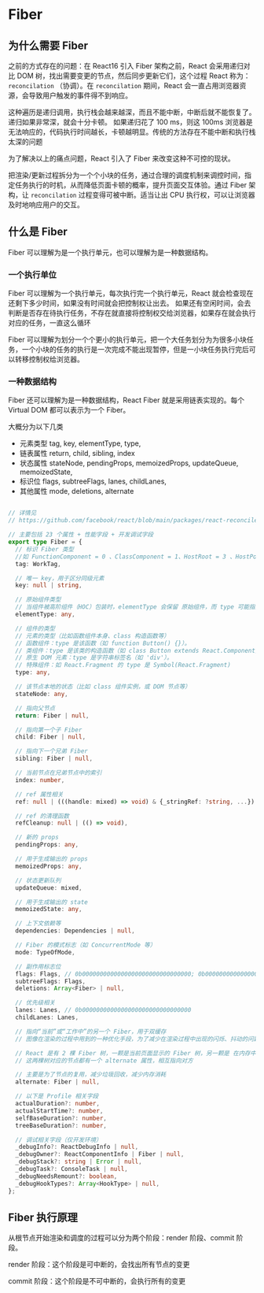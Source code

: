 # Fiber

## 为什么需要 Fiber

之前的方式存在的问题：在 React16 引入 Fiber 架构之前，React 会采用递归对比 DOM 树，找出需要变更的节点，然后同步更新它们，这个过程 React 称为：`reconcilation` （协调）。在 `reconcilation` 期间，React 会一直占用浏览器资源，会导致用户触发的事件得不到响应。

这种遍历是递归调用，执行栈会越来越深，而且不能中断，中断后就不能恢复了。递归如果非常深，就会十分卡顿。
如果递归花了 100 ms，则这 100ms 浏览器是无法响应的，代码执行时间越长，卡顿越明显。传统的方法存在不能中断和执行栈太深的问题

为了解决以上的痛点问题，React 引入了 Fiber 来改变这种不可控的现状。

把渲染/更新过程拆分为一个个小块的任务，通过合理的调度机制来调控时间，指定任务执行的时机，从而降低页面卡顿的概率，提升页面交互体验。通过 Fiber 架构，让 `reconcilation` 过程变得可被中断。适当让出 CPU 执行权，可以让浏览器及时地响应用户的交互。

## 什么是 Fiber

Fiber 可以理解为是一个执行单元，也可以理解为是一种数据结构。

### 一个执行单位

Fiber 可以理解为一个执行单元，每次执行完一个执行单元，React 就会检查现在还剩下多少时间，如果没有时间就会把控制权让出去。
如果还有空闲时间，会去判断是否存在待执行任务，不存在就直接将控制权交给浏览器，如果存在就会执行对应的任务，一直这么循环

Fiber 可以理解为划分一个个更小的执行单元，把一个大任务划分为为很多小块任务，一个小块的任务的执行是一次完成不能出现暂停，但是一小块任务执行完后可以转移控制权给浏览器。

### 一种数据结构

Fiber 还可以理解为是一种数据结构，React Fiber 就是采用链表实现的。每个 Virtual DOM 都可以表示为一个 Fiber。

大概分为以下几类

- 元素类型 tag, key, elementType, type,
- 链表属性 return, child, sibling, index
- 状态属性 stateNode, pendingProps, memoizedProps, updateQueue, memoizedState,
- 标识位 flags, subtreeFlags, lanes, childLanes,
- 其他属性 mode, deletions, alternate

```typescript

// 详情见
// https://github.com/facebook/react/blob/main/packages/react-reconciler/src/ReactInternalTypes.js#L88-L88

// 主要包括 23 个属性 + 性能字段 + 开发调试字段
export type Fiber = {
  // 标识 Fiber 类型
  //如 FunctionComponent = 0 、ClassComponent = 1、HostRoot = 3 、HostPortal = 4、 HostComponent = 5 (原生 DOM 元素，如 div） 等
  tag: WorkTag,

  // 唯一 key，用于区分同级元素
  key: null | string,

  // 原始组件类型
  // 当组件被高阶组件（HOC）包装时，elementType 会保留 原始组件，而 type 可能指向包装后的对象。
  elementType: any,

  // 组件的类型
  // 元素的类型（比如函数组件本身、class 构造函数等）
  // 函数组件：type 是该函数（如 function Button() {}）。
  // 类组件：type 是该类的构造函数（如 class Button extends React.Component）。
  // 原生 DOM 元素：type 是字符串标签名（如 'div'）。
  // 特殊组件：如 React.Fragment 的 type 是 Symbol(React.Fragment)
  type: any,

  // 该节点本地的状态（比如 class 组件实例，或 DOM 节点等）
  stateNode: any,

  // 指向父节点
  return: Fiber | null,

  // 指向第一个子 Fiber
  child: Fiber | null,

  // 指向下一个兄弟 Fiber
  sibling: Fiber | null,

  // 当前节点在兄弟节点中的索引
  index: number,

  // ref 属性相关
  ref: null | (((handle: mixed) => void) & {_stringRef: ?string, ...}) | RefObject,

  // ref 的清理函数
  refCleanup: null | (() => void),

  // 新的 props
  pendingProps: any,

  // 用于生成输出的 props
  memoizedProps: any,

  // 状态更新队列
  updateQueue: mixed,

  // 用于生成输出的 state
  memoizedState: any,

  // 上下文依赖等
  dependencies: Dependencies | null,

  // Fiber 的模式标志（如 ConcurrentMode 等）
  mode: TypeOfMode,

  // 副作用标志位
  flags: Flags, // 0b0000000000000000000000000000000; 0b0000000000000000000000000000001;
  subtreeFlags: Flags,
  deletions: Array<Fiber> | null,

  // 优先级相关
  lanes: Lanes, // 0b0000000000000000000000000000000
  childLanes: Lanes,

  // 指向“当前”或“工作中”的另一个 Fiber，用于双缓存
  // 图像在渲染的过程中用到的一种优化手段，为了减少在渲染过程中出现的闪烁、抖动的问题，设置了一个缓冲区，在渲染下一帧的时候，现在内存中准备好，然后一次性 commit 到显示器上，而不是一点点的区绘制

  // React 是有 2 棵 Fiber 树，一颗是当前页面显示的 Fiber 树，另一颗是 在内存中构建的 Fiber 树
  // 这两棵树对应的节点都有一个 alternate 属性，相互指向对方

  // 主要是为了节点的复用，减少垃圾回收，减少内存消耗
  alternate: Fiber | null,

  // 以下是 Profile 相关字段
  actualDuration?: number,
  actualStartTime?: number,
  selfBaseDuration?: number,
  treeBaseDuration?: number,

  // 调试相关字段（仅开发环境）
  _debugInfo?: ReactDebugInfo | null,
  _debugOwner?: ReactComponentInfo | Fiber | null,
  _debugStack?: string | Error | null,
  _debugTask?: ConsoleTask | null,
  _debugNeedsRemount?: boolean,
  _debugHookTypes?: Array<HookType> | null,
};

```

## Fiber 执行原理

从根节点开始渲染和调度的过程可以分为两个阶段：render 阶段、commit 阶段。

render 阶段：这个阶段是可中断的，会找出所有节点的变更

commit 阶段：这个阶段是不可中断的，会执行所有的变更
